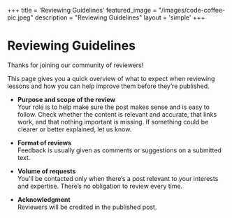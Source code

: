 +++
title = 'Reviewing Guidelines'
featured_image = "/images/code-coffee-pic.jpeg"
description = "Reviewing Guidelines"
layout = 'simple'
+++

# Reviewing Guidelines

Thanks for joining our community of reviewers!

This page gives you a quick overview of what to expect when reviewing lessons and how you can help improve them before they’re published.

- **Purpose and scope of the review**  
  Your role is to help make sure the post makes sense and is easy to follow. Check whether the content is relevant and accurate, that links work, and that nothing important is missing. If something could be clearer or better explained, let us know.

- **Format of reviews**  
  Feedback is usually given as comments or suggestions on a submitted text.

- **Volume of requests**  
  You’ll be contacted only when there’s a post relevant to your interests and expertise. There’s no obligation to review every time.

- **Acknowledgment**  
  Reviewers will be credited in the published post.
